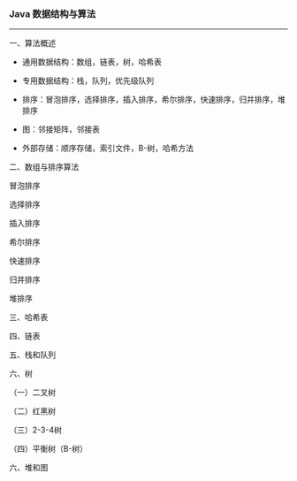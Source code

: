 ### Java 数据结构与算法 ###
***

一、算法概述



- 通用数据结构：数组，链表，树，哈希表


- 专用数据结构：栈，队列，优先级队列


- 排序：冒泡排序，选择排序，插入排序，希尔排序，快速排序，归并排序，堆排序


- 图：邻接矩阵，邻接表


- 外部存储：顺序存储，索引文件，B-树，哈希方法



二、数组与排序算法

冒泡排序

选择排序

插入排序


希尔排序


快速排序


归并排序


堆排序


三、哈希表


四、链表


五、栈和队列



六、树

（一）二叉树


（二）红黑树


（三）2-3-4树


（四）平衡树（B-树）


六、堆和图